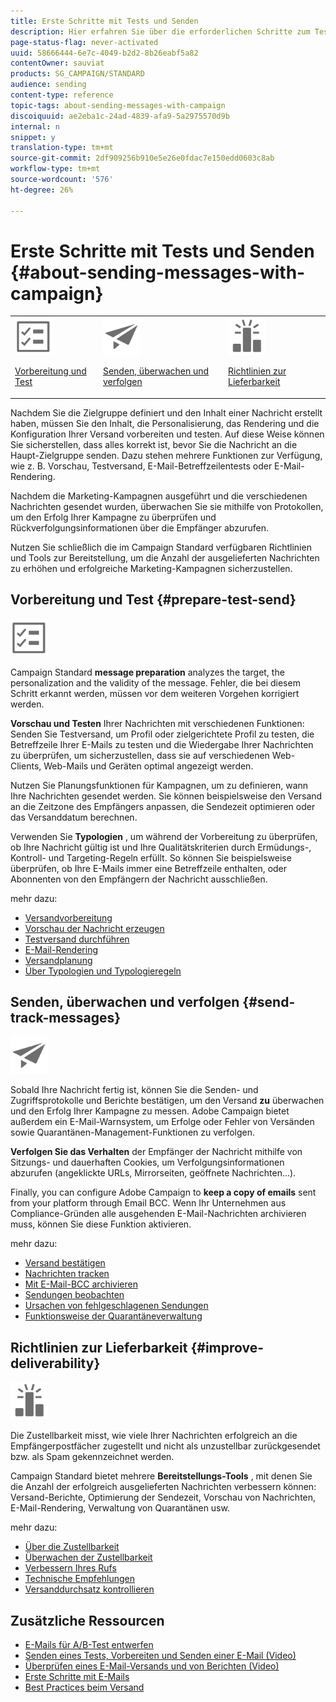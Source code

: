 ```yaml
---
title: Erste Schritte mit Tests und Senden
description: Hier erfahren Sie über die erforderlichen Schritte zum Testen und Senden einer Nachricht.
page-status-flag: never-activated
uuid: 58666444-6e7c-4049-b2d2-8b26eabf5a82
contentOwner: sauviat
products: SG_CAMPAIGN/STANDARD
audience: sending
content-type: reference
topic-tags: about-sending-messages-with-campaign
discoiquuid: ae2eba1c-24ad-4839-afa9-5a2975570d9b
internal: n
snippet: y
translation-type: tm+mt
source-git-commit: 2df909256b910e5e26e0fdac7e150edd0603c8ab
workflow-type: tm+mt
source-wordcount: '576'
ht-degree: 26%

---
```



# Erste Schritte mit Tests und Senden {#about-sending-messages-with-campaign}

<table>
<tr>
<td><img src="assets/do-not-localize/icon_prepare.svg" width="60px"><p><a href="#prepare-test-send">Vorbereitung und Test</a></p></td>
<td><img src="assets/do-not-localize/icon_send.svg" width="60px"><p><a href="#send-track-messages">Senden, überwachen und verfolgen</a></p></td>
<td><img src="assets/do-not-localize/icon_deliverability.svg" width="60px"><p><a href="#improve-deliverability">Richtlinien zur Lieferbarkeit</a></p></td></tr>
</table>

Nachdem Sie die Zielgruppe definiert und den Inhalt einer Nachricht erstellt haben, müssen Sie den Inhalt, die Personalisierung, das Rendering und die Konfiguration Ihrer Versand vorbereiten und testen. Auf diese Weise können Sie sicherstellen, dass alles korrekt ist, bevor Sie die Nachricht an die Haupt-Zielgruppe senden. Dazu stehen mehrere Funktionen zur Verfügung, wie z. B. Vorschau, Testversand, E-Mail-Betreffzeilentests oder E-Mail-Rendering.

Nachdem die Marketing-Kampagnen ausgeführt und die verschiedenen Nachrichten gesendet wurden, überwachen Sie sie mithilfe von Protokollen, um den Erfolg Ihrer Kampagne zu überprüfen und Rückverfolgungsinformationen über die Empfänger abzurufen.

Nutzen Sie schließlich die im Campaign Standard verfügbaren Richtlinien und Tools zur Bereitstellung, um die Anzahl der ausgelieferten Nachrichten zu erhöhen und erfolgreiche Marketing-Kampagnen sicherzustellen.

## Vorbereitung und Test {#prepare-test-send}

<img src="assets/do-not-localize/icon_prepare.svg" width="60px">

Campaign Standard **message preparation** analyzes the target, the personalization and the validity of the message. Fehler, die bei diesem Schritt erkannt werden, müssen vor dem weiteren Vorgehen korrigiert werden.

**Vorschau und Testen** Ihrer Nachrichten mit verschiedenen Funktionen: Senden Sie Testversand, um Profil oder zielgerichtete Profil zu testen, die Betreffzeile Ihrer E-Mails zu testen und die Wiedergabe Ihrer Nachrichten zu überprüfen, um sicherzustellen, dass sie auf verschiedenen Web-Clients, Web-Mails und Geräten optimal angezeigt werden.

Nutzen Sie Planungsfunktionen für Kampagnen, um zu definieren, wann Ihre Nachrichten gesendet werden. Sie können beispielsweise den Versand an die Zeitzone des Empfängers anpassen, die Sendezeit optimieren oder das Versanddatum berechnen.

Verwenden Sie **Typologien** , um während der Vorbereitung zu überprüfen, ob Ihre Nachricht gültig ist und Ihre Qualitätskriterien durch Ermüdungs-, Kontroll- und Targeting-Regeln erfüllt. So können Sie beispielsweise überprüfen, ob Ihre E-Mails immer eine Betreffzeile enthalten, oder Abonnenten von den Empfängern der Nachricht ausschließen.

mehr dazu:

* [Versandvorbereitung](../../sending/using/preparing-the-send.md)
* [Vorschau der Nachricht erzeugen](../../sending/using/previewing-messages.md)
* [Testversand durchführen](../../sending/using/sending-proofs.md)
* [E-Mail-Rendering](../../sending/using/email-rendering.md)
* [Versandplanung](../../sending/using/about-scheduling-messages.md)
* [Über Typologien und Typologieregeln](../../sending/using/about-typology-rules.md)

## Senden, überwachen und verfolgen {#send-track-messages}

<img src="assets/do-not-localize/icon_send.svg"  width="60px">

Sobald Ihre Nachricht fertig ist, können Sie die Senden- und Zugriffsprotokolle und Berichte bestätigen, um den Versand **zu** überwachen und den Erfolg Ihrer Kampagne zu messen. Adobe Campaign bietet außerdem ein E-Mail-Warnsystem, um Erfolge oder Fehler von Versänden sowie Quarantänen-Management-Funktionen zu verfolgen.

**Verfolgen Sie das Verhalten** der Empfänger der Nachricht mithilfe von Sitzungs- und dauerhaften Cookies, um Verfolgungsinformationen abzurufen (angeklickte URLs, Mirrorseiten, geöffnete Nachrichten...).

Finally, you can configure Adobe Campaign to **keep a copy of emails** sent from your platform through Email BCC. Wenn Ihr Unternehmen aus Compliance-Gründen alle ausgehenden E-Mail-Nachrichten archivieren muss, können Sie diese Funktion aktivieren.

mehr dazu:

* [Versand bestätigen](../../sending/using/confirming-the-send.md)
* [Nachrichten tracken](../../sending/using/tracking-messages.md)
* [Mit E-Mail-BCC archivieren](../../sending/using/archiving.md)
* [Sendungen beobachten](../../sending/using/monitoring-a-delivery.md)
* [Ursachen von fehlgeschlagenen Sendungen](../../sending/using/understanding-delivery-failures.md)
* [Funktionsweise der Quarantäneverwaltung](../../sending/using/understanding-quarantine-management.md)

## Richtlinien zur Lieferbarkeit {#improve-deliverability}

<img src="assets/do-not-localize/icon_deliverability.svg"  width="60px">

Die Zustellbarkeit misst, wie viele Ihrer Nachrichten erfolgreich an die Empfängerpostfächer zugestellt und nicht als unzustellbar zurückgesendet bzw. als Spam gekennzeichnet werden.

Campaign Standard bietet mehrere **Bereitstellungs-Tools** , mit denen Sie die Anzahl der erfolgreich ausgelieferten Nachrichten verbessern können: Versand-Berichte, Optimierung der Sendezeit, Vorschau von Nachrichten, E-Mail-Rendering, Verwaltung von Quarantänen usw.

mehr dazu:

* [Über die Zustellbarkeit](../../sending/using/about-deliverability.md)
* [Überwachen der Zustellbarkeit](../../sending/using/monitor-deliverability.md)
* [Verbessern Ihres Rufs](../../sending/using/improving-reputation.md)
* [Technische Empfehlungen](../../sending/using/technical-recommendations.md)
* [Versanddurchsatz kontrollieren](../../reporting/using/delivery-throughput.md)

## Zusätzliche Ressourcen

* [E-Mails für A/B-Test entwerfen](../../channels/using/designing-an-a-b-test-email.md)
* [Senden eines Tests, Vorbereiten und Senden einer E-Mail (Video)](https://docs.adobe.com/content/help/en/campaign-standard-learn/tutorials/communication-channels/email/sending-test-preparing-sending-email.html)
* [Überprüfen eines E-Mail-Versands und von Berichten (Video)](https://docs.adobe.com/content/help/en/campaign-standard-learn/tutorials/communication-channels/email/reviewing-personalized-email-delivery-and-reports.html)
* [Erste Schritte mit E-Mails](https://helpx.adobe.com/de/campaign/kb/acs-get-started-with-emails.html)
* [Best Practices beim Versand](https://helpx.adobe.com/de/campaign/kb/delivery-best-practices.html)
